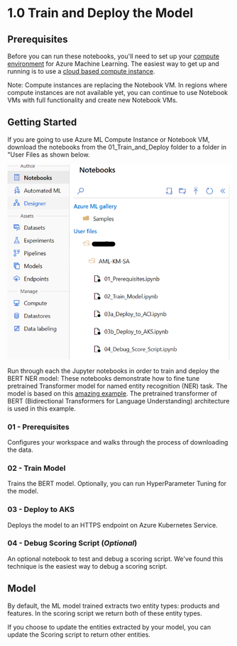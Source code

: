 # 1.0 Train and Deploy the Model

## Prerequisites

Before you can run these notebooks, you'll need to set up your [compute environment](https://docs.microsoft.com/en-us/azure/machine-learning/how-to-configure-environment#compute-instance) for Azure Machine Learning. The easiest way to get up and running is to use a [cloud based compute instance](https://docs.microsoft.com/en-us/azure/machine-learning/concept-compute-instance).

Note: Compute instances are replacing the Notebook VM. In regions where compute instances are not available yet, you can continue to use Notebook VMs with full functionality and create new Notebook VMs. 

## Getting Started

If you are going to use Azure ML Compute Instance or Notebook VM, download the notebooks from the 01_Train_and_Deploy folder to a folder in "User Files as shown below.

![Upload Notebooks](../images/01_userfilesupdate.PNG)

Run through each the Jupyter notebooks in order to train and deploy the BERT NER model:
These notebooks demonstrate how to fine tune pretrained Transformer model for named entity recognition (NER) task. The model is based on this [amazing example](https://github.com/microsoft/nlp-recipes/tree/master/examples/named_entity_recognition). The pretrained transformer of BERT (Bidirectional Transformers for Language Understanding) architecture is used in this example.

### 01 - Prerequisites

Configures your workspace and walks through the process of downloading the data.

### 02 - Train Model

Trains the BERT model. Optionally, you can run HyperParameter Tuning for the model.

### 03 - Deploy to AKS

Deploys the model to an HTTPS endpoint on Azure Kubernetes Service.

### 04 - Debug Scoring Script (*Optional*)

An optional notebook to test and debug a scoring script. We've found this technique is the easiest way to debug a scoring script.

## Model

By default, the ML model trained extracts two entity types: products and features. In the scoring script we return both of these entity types.

If you choose to update the entities extracted by your model, you can update the Scoring script to return other entities.
